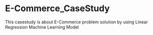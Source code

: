 # E-Commerce_CaseStudy
This casestudy is about E-Commerce problem solution by using Linear Regression Machine Learning Model
